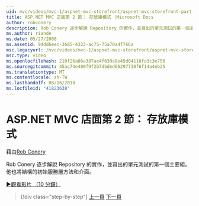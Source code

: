 ```yaml
---
uid: mvc/videos/mvc-1/aspnet-mvc-storefront/aspnet-mvc-storefront-part-2-the-repository-pattern
title: ASP.NET MVC 店面第 2 節： 存放庫模式 |Microsoft Docs
author: robconery
description: Rob Conery 逐步解說 Repository 的實作，並寫出的單元測試的第一個主要組。 他也會增加初始服務層方法結構...
ms.author: riande
ms.date: 05/27/2008
ms.assetid: 94dd6eec-3685-4323-ac75-75a70a4f766a
msc.legacyurl: /mvc/videos/mvc-1/aspnet-mvc-storefront/aspnet-mvc-storefront-part-2-the-repository-pattern
msc.type: video
ms.openlocfilehash: 210f26a86a387ae4f639a8e45d04116fa3c3e750
ms.sourcegitcommit: 45ac74e400f9f2b7dbded66297730f6f14a4eb25
ms.translationtype: MT
ms.contentlocale: zh-TW
ms.lasthandoff: 08/16/2018
ms.locfileid: "41823638"
---
```

<a name="aspnet-mvc-storefront-part-2-the-repository-pattern"></a>ASP.NET MVC 店面第 2 節： 存放庫模式
====================
藉由[Rob Conery](https://github.com/robconery)

Rob Conery 逐步解說 Repository 的實作，並寫出的單元測試的第一個主要組。 他也將結構的初始服務層方法和介面。

[&#9654;觀看影片 （10 分鐘）](https://channel9.msdn.com/Blogs/ASP-NET-Site-Videos/aspnet-mvc-storefront-part-2-the-repository-pattern)

> [!div class="step-by-step"]
> [上一頁](aspnet-mvc-storefront-part-1-architectural-discussion-and-overview.md)
> [下一頁](aspnet-mvc-storefront-part-3-pipes-and-filters.md)
